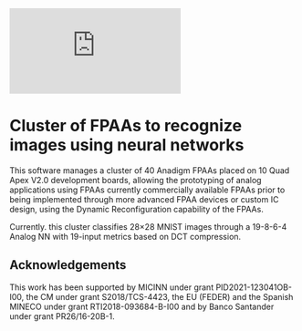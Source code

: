 ![alt text](https://github.com/artecs-group/FPAA-NNs/blob/master/blob/clusterX10.pdf?raw=true)


# Cluster of FPAAs to recognize images using neural networks
This software manages a cluster of 40 Anadigm FPAAs placed on 10 Quad Apex V2.0 development boards, allowing the prototyping of analog applications using FPAAs currently commercially available FPAAs prior to being implemented through more advanced FPAA devices or custom IC design, using the Dynamic Reconfiguration capability of the FPAAs.

Currently. this cluster classifies 28×28 MNIST images through a 19-8-6-4 Analog NN with 19-input metrics based on DCT compression.

## Acknowledgements
This work has been supported by MICINN under grant PID2021-123041OB-I00, the CM under grant S2018/TCS-4423, the EU (FEDER) and the Spanish MINECO under grant RTI2018-093684-B-I00 and by Banco Santander under grant PR26/16-20B-1.
